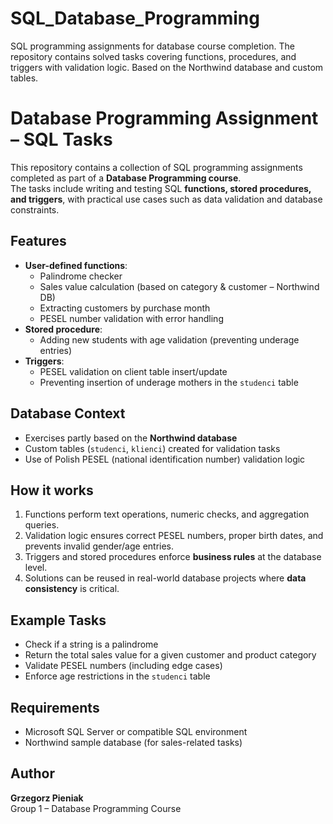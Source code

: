 # SQL_Database_Programming
SQL programming assignments for database course completion. The repository contains solved tasks covering functions, procedures, and triggers with validation logic. Based on the Northwind database and custom tables.

# Database Programming Assignment – SQL Tasks

This repository contains a collection of SQL programming assignments completed as part of a **Database Programming course**.  
The tasks include writing and testing SQL **functions, stored procedures, and triggers**, with practical use cases such as data validation and database constraints.

## Features
- **User-defined functions**:
  - Palindrome checker
  - Sales value calculation (based on category & customer – Northwind DB)
  - Extracting customers by purchase month
  - PESEL number validation with error handling
- **Stored procedure**:
  - Adding new students with age validation (preventing underage entries)
- **Triggers**:
  - PESEL validation on client table insert/update
  - Preventing insertion of underage mothers in the `studenci` table

## Database Context
- Exercises partly based on the **Northwind database**
- Custom tables (`studenci`, `klienci`) created for validation tasks
- Use of Polish PESEL (national identification number) validation logic

## How it works
1. Functions perform text operations, numeric checks, and aggregation queries.  
2. Validation logic ensures correct PESEL numbers, proper birth dates, and prevents invalid gender/age entries.  
3. Triggers and stored procedures enforce **business rules** at the database level.  
4. Solutions can be reused in real-world database projects where **data consistency** is critical.

## Example Tasks
- Check if a string is a palindrome
- Return the total sales value for a given customer and product category
- Validate PESEL numbers (including edge cases)
- Enforce age restrictions in the `studenci` table

## Requirements
- Microsoft SQL Server or compatible SQL environment
- Northwind sample database (for sales-related tasks)

## Author
**Grzegorz Pieniak**  
Group 1 – Database Programming Course  
